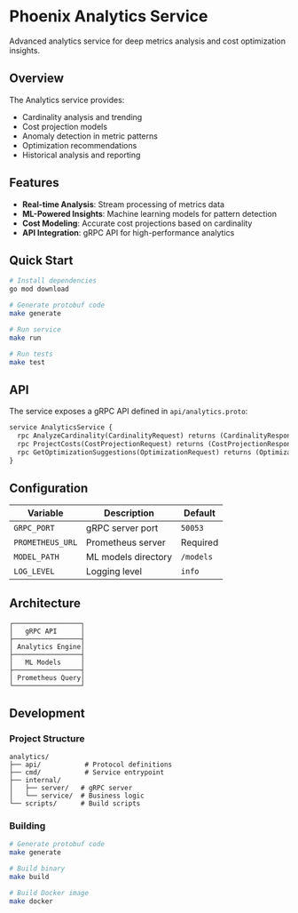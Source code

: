 # Phoenix Analytics Service

Advanced analytics service for deep metrics analysis and cost optimization insights.

## Overview

The Analytics service provides:
- Cardinality analysis and trending
- Cost projection models
- Anomaly detection in metric patterns
- Optimization recommendations
- Historical analysis and reporting

## Features

- **Real-time Analysis**: Stream processing of metrics data
- **ML-Powered Insights**: Machine learning models for pattern detection
- **Cost Modeling**: Accurate cost projections based on cardinality
- **API Integration**: gRPC API for high-performance analytics

## Quick Start

```bash
# Install dependencies
go mod download

# Generate protobuf code
make generate

# Run service
make run

# Run tests
make test
```

## API

The service exposes a gRPC API defined in `api/analytics.proto`:

```protobuf
service AnalyticsService {
  rpc AnalyzeCardinality(CardinalityRequest) returns (CardinalityResponse);
  rpc ProjectCosts(CostProjectionRequest) returns (CostProjectionResponse);
  rpc GetOptimizationSuggestions(OptimizationRequest) returns (OptimizationResponse);
}
```

## Configuration

| Variable | Description | Default |
|----------|-------------|---------|
| `GRPC_PORT` | gRPC server port | `50053` |
| `PROMETHEUS_URL` | Prometheus server | Required |
| `MODEL_PATH` | ML models directory | `/models` |
| `LOG_LEVEL` | Logging level | `info` |

## Architecture

```
┌─────────────────┐
│   gRPC API      │
├─────────────────┤
│ Analytics Engine│
├─────────────────┤
│   ML Models     │
├─────────────────┤
│ Prometheus Query│
└─────────────────┘
```

## Development

### Project Structure

```
analytics/
├── api/           # Protocol definitions
├── cmd/           # Service entrypoint
├── internal/
│   ├── server/   # gRPC server
│   └── service/  # Business logic
└── scripts/      # Build scripts
```

### Building

```bash
# Generate protobuf code
make generate

# Build binary
make build

# Build Docker image
make docker
```